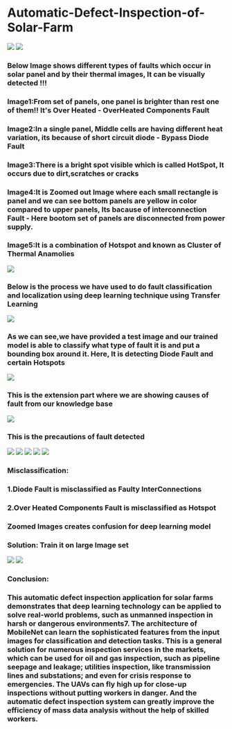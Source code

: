 # Automatic-Defect-Inspection-of-Solar-Farm  

<img src="./Dataset/ref/images1.PNG">  
<img src="./Dataset/ref/images2.PNG">  


### Below Image shows different types of faults which occur in solar panel and by their thermal images, It can be visually detected !!! 
### Image1:From set of panels, one panel is brighter than rest one of them!! It's Over Heated - OverHeated Components Fault  
### Image2:In a single panel, Middle cells are having different heat variation, its because of short circuit diode - Bypass Diode Fault 
### Image3:There is a bright spot visible which is called HotSpot, It occurs due to dirt,scratches or cracks  
### Image4:It is Zoomed out Image where each small rectangle is panel and we can see bottom panels are yellow in color compared to upper panels, Its bacause of interconnection Fault - Here bootom set of panels are disconnected from power supply.  
### Image5:It is a combination of Hotspot and known as Cluster of Thermal Anamolies  

<img src="./Dataset/ref/images3.PNG">  

### Below is the process we have used to do fault classification and localization using deep learning technique using Transfer Learning
<img src="./Dataset/ref/images4.PNG">      

### As we can see,we have provided a test image and our trained model is able to classify what type of fault it is and put a bounding box around it. Here, It is detecting Diode Fault and certain Hotspots  
<img src="./Dataset/ref/images5.PNG">

### This is the extension part where we are showing causes of fault from our knowledge base  
<img src="./Dataset/ref/images6.PNG">

### This is the precautions of fault detected  
<img src="./Dataset/ref/images7.PNG"> 

<img src="./Dataset/ref/images8.PNG">  
<img src="./Dataset/ref/images9.PNG">   
<img src="./Dataset/ref/images10.PNG">  
<img src="./Dataset/ref/images11.PNG">   

### Misclassification:
### 1.Diode Fault is misclassified as Faulty InterConnections         
### 2.Over Heated Components Fault is misclassified as Hotspot   
### Zoomed Images creates confusion for deep learning model   
### Solution: Train it on large Image set

<img src="./Dataset/ref/images13.PNG">   
<img src="./Dataset/ref/images14.PNG">  
 
 ### Conclusion:  
  
### This automatic defect inspection application for solar farms demonstrates that deep learning technology can be applied to solve real-world problems, such as unmanned inspection in harsh or dangerous environments7. The architecture of MobileNet can learn the sophisticated features from the input images for classification and detection tasks. This is a general solution for numerous inspection services in the markets, which can be used for oil and gas inspection, such as pipeline seepage and leakage; utilities inspection, like transmission lines and substations; and even for crisis response to emergencies. The UAVs can fly high up for close-up inspections without putting workers in danger. And the automatic defect inspection system can greatly improve the efficiency of mass data analysis without the help of skilled workers.  


